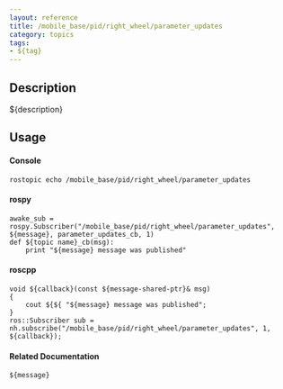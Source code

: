 ```yaml
---
layout: reference
title: /mobile_base/pid/right_wheel/parameter_updates
category: topics
tags: 
- ${tag}
---
```


## Description
${description}

## Usage
#### Console
```
rostopic echo /mobile_base/pid/right_wheel/parameter_updates
```

#### rospy
```
awake_sub = rospy.Subscriber("/mobile_base/pid/right_wheel/parameter_updates", ${message}, parameter_updates_cb, 1)
def ${topic name}_cb(msg):
    print "${message} message was published"
```

#### roscpp
```
void ${callback}(const ${message-shared-ptr}& msg)
{
    cout ${${ "${message} message was published";
}
ros::Subscriber sub = nh.subscribe("/mobile_base/pid/right_wheel/parameter_updates", 1, ${callback});
```

#### Related Documentation
``${message}``
